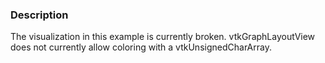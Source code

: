 ### Description

The visualization in this example is currently broken. vtkGraphLayoutView does not currently allow coloring with a vtkUnsignedCharArray.
